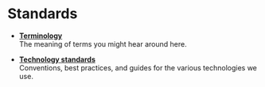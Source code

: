 Standards
=========

- **[Terminology](Terminology.md)**<br>
	The meaning of terms you might hear around here.

- **[Technology standards](Technologies)**<br>
	Conventions, best practices, and guides for the various technologies we use.
